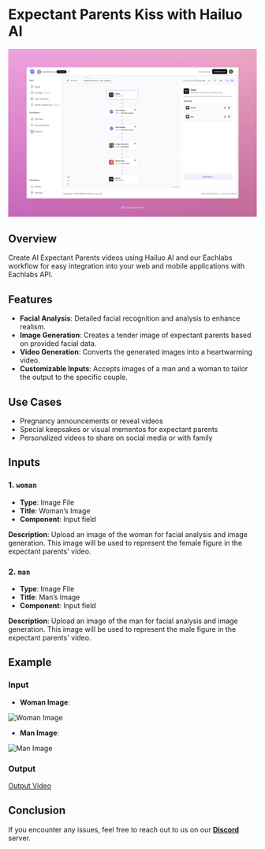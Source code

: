 # Expectant Parents Kiss with Hailuo AI

<img src="images/expectant-parents-kiss-hailuo-full.jpeg" alt="Expectant Parents Kiss with Hailuo AI" />

## Overview

Create AI Expectant Parents videos using Hailuo AI and our Eachlabs workflow for easy integration into your web and mobile applications with Eachlabs API.

## Features

- **Facial Analysis**: Detailed facial recognition and analysis to enhance realism.
- **Image Generation**: Creates a tender image of expectant parents based on provided facial data.
- **Video Generation**: Converts the generated images into a heartwarming video.
- **Customizable Inputs**: Accepts images of a man and a woman to tailor the output to the specific couple.

## Use Cases

- Pregnancy announcements or reveal videos
- Special keepsakes or visual mementos for expectant parents
- Personalized videos to share on social media or with family

## Inputs

### 1. `woman`
- **Type**: Image File
- **Title**: Woman’s Image
- **Component**: Input field

**Description**: Upload an image of the woman for facial analysis and image generation. This image will be used to represent the female figure in the expectant parents' video.

### 2. `man`
- **Type**: Image File
- **Title**: Man’s Image
- **Component**: Input field

**Description**: Upload an image of the man for facial analysis and image generation. This image will be used to represent the male figure in the expectant parents' video.

## Example

### Input
- **Woman Image**:

 <img src="https://storage.googleapis.com/magicpoint/models/women.png" alt="Woman Image" width="300">

- **Man Image**:

<img src="https://storage.googleapis.com/magicpoint/models/man.png" alt="Man Image" width="300">

### Output

[Output Video](https://storage.googleapis.com/magicpoint/github-outputs/expectant-parents-kiss-hailuo-github-output.mp4)

## Conclusion

If you encounter any issues, feel free to reach out to us on our <b><a href="https://discord.com/invite/yzZD4ZxBPt" target="_blank">Discord</a></b> server.
